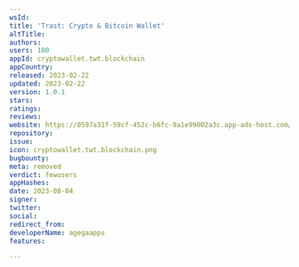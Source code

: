 ```yaml
---
wsId: 
title: 'Trast: Crypto & Bitcoin Wallet'
altTitle: 
authors: 
users: 100
appId: cryptowallet.twt.blockchain
appCountry: 
released: 2023-02-22
updated: 2023-02-22
version: 1.0.1
stars: 
ratings: 
reviews: 
website: https://0597a31f-59cf-452c-b6fc-9a1e99002a3c.app-ads-host.com/app-ads.txt
repository: 
issue: 
icon: cryptowallet.twt.blockchain.png
bugbounty: 
meta: removed
verdict: fewusers
appHashes: 
date: 2023-08-04
signer: 
twitter: 
social: 
redirect_from: 
developerName: agegaapps
features: 

---
```


